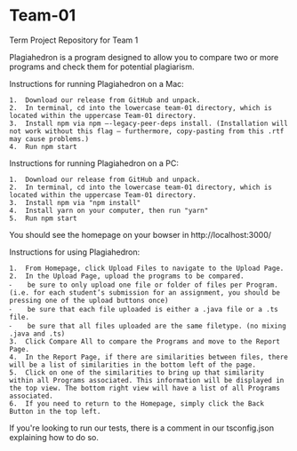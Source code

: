 # Team-01
Term Project Repository for Team 1

Plagiahedron is a program designed to allow you to compare two or more programs and check them for potential plagiarism. 

Instructions for running Plagiahedron on a Mac: 

	1.	Download our release from GitHub and unpack.
	2.	In terminal, cd into the lowercase team-01 directory, which is located within the uppercase Team-01 directory.
	3.	Install npm via npm —-legacy-peer-deps install. (Installation will not work without this flag — furthermore, copy-pasting from this .rtf may cause problems.)
	4.	Run npm start 
	
	
Instructions for running Plagiahedron on a PC: 

	1.	Download our release from GitHub and unpack.
	2.	In terminal, cd into the lowercase team-01 directory, which is located within the uppercase Team-01 directory.
	3.	Install npm via "npm install"
	4.	Install yarn on your computer, then run "yarn"
	5.	Run npm start 

You should see the homepage on your bowser in http://localhost:3000/

Instructions for using Plagiahedron:

	1.	From Homepage, click Upload Files to navigate to the Upload Page.
	2.	In the Upload Page, upload the programs to be compared.
	⁃	 be sure to only upload one file or folder of files per Program. (i.e. for each student’s submission for an assignment, you should be pressing one of the upload buttons once)
	⁃	 be sure that each file uploaded is either a .java file or a .ts file.
	⁃	 be sure that all files uploaded are the same filetype. (no mixing .java and .ts)
	3.	Click Compare All to compare the Programs and move to the Report Page.
	4.	In the Report Page, if there are similarities between files, there will be a list of similarities in the bottom left of the page.
	5.	Click on one of the similarities to bring up that similarity within all Programs associated. This information will be displayed in the top view. The bottom right view will have a list of all Programs associated. 
	6.	If you need to return to the Homepage, simply click the Back Button in the top left.
	
If you're looking to run our tests, there is a comment in our tsconfig.json explaining how to do so. 
